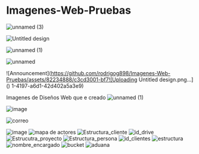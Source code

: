 # Imagenes-Web-Pruebas
![unnamed (3)](https://github.com/rodrigog898/Imagenes-Web-Pruebas/assets/82234888/b2a274f8-8e2d-4f31-8040-c04e03d884f8)


![Untitled design](https://github.com/rodrigog898/Imagenes-Web-Pruebas/assets/82234888/ac9aed4d-b7ed-4ea2-a49f-c4877cea1df6)



![unnamed (1)](https://github.com/rodrigog898/Imagenes-Web-Pruebas/assets/82234888/fee6988d-c04c-4a9c-8d70-c4f1914ea6e8)


![unnamed](https://github.com/rodrigog898/Imagenes-Web-Pruebas/assets/82234888/72e55b7d-e992-4ab2-886c-d49284580716)



![Announcement](https://github.com/rodrigog898/Imagenes-Web-Pruebas/assets/82234888/c3cd3001-bf7![Uploading Untitled design.png…]()
1-4197-a6d1-42d402a5a3e9)

Imagenes de Diseños Web  que e creado
![unnamed (1)](https://github.com/rodrigog898/Imagenes-Web-Pruebas/assets/82234888/c1bd794a-6bdb-4445-b908-c2110a9aeb64)

![image](https://user-images.githubusercontent.com/82234888/172296459-ec455da8-8ebf-4920-a116-bfe3508d15b5.png)

![correo](https://github.com/rodrigog898/Imagenes-Web-Pruebas/assets/82234888/0de701d2-8ec2-4471-9250-954976749a55)

![image](https://user-images.githubusercontent.com/82234888/172296542-4cc75221-a95c-4953-83ef-644c2de0da0e.png)
![mapa de actores](https://github.com/rodrigog898/Imagenes-Web-Pruebas/assets/82234888/00a6ce7b-d177-43fe-bd93-8975c2c5e98b)
![Estructura_cliente](https://github.com/rodrigog898/Imagenes-Web-Pruebas/assets/82234888/bb1823af-e9ba-4857-a78c-7cd2977d9bea)
![id_drive](https://github.com/rodrigog898/Imagenes-Web-Pruebas/assets/82234888/9eb19355-43e8-49f9-a236-53cc30f8585e)
![Estrucutra_proyecto](https://github.com/rodrigog898/Imagenes-Web-Pruebas/assets/82234888/94613fd9-d6dc-4eec-8d3a-a9ae6b0512a8)
![Estructura_persona](https://github.com/rodrigog898/Imagenes-Web-Pruebas/assets/82234888/a163ac47-b773-4d6b-8562-9ef8914e2370)
![id_clientes](https://github.com/rodrigog898/Imagenes-Web-Pruebas/assets/82234888/a3f586a6-e120-4d2a-9c63-ac24dbb0f7d7)
![estructura](https://github.com/rodrigog898/Imagenes-Web-Pruebas/assets/82234888/5505e78a-c62c-42be-ada7-748c7530b206)
![nombre_encargado](https://github.com/rodrigog898/Imagenes-Web-Pruebas/assets/82234888/beac2e3e-4c21-4c0a-9503-97624b4d2b01)
![bucket](https://github.com/rodrigog898/Imagenes-Web-Pruebas/assets/82234888/9776fd8c-66a8-43dc-9615-8a78e37fe233)
![aduana](https://github.com/rodrigog898/Imagenes-Web-Pruebas/assets/82234888/c8e5ca20-04b1-4c4a-9698-986ece0547f3)
